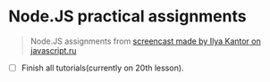 # Node.JS practical assignments
> Node.JS assignments from [screencast made by Ilya Kantor on javascript.ru](https://learn.javascript.ru/screencast/nodejs) 

- [ ] Finish all tutorials(currently on 20th lesson).